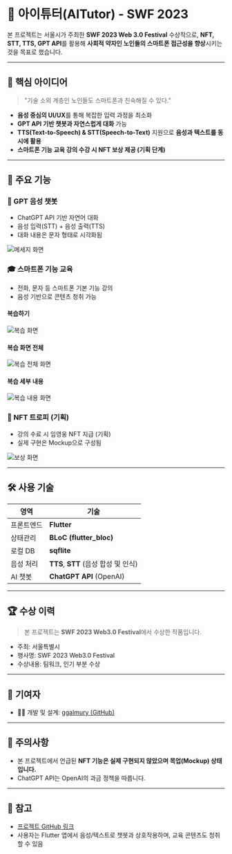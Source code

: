 # 🧓 아이튜터(AITutor) - SWF 2023

본 프로젝트는 서울시가 주최한 **SWF 2023 Web 3.0 Festival** 수상작으로, **NFT, STT, TTS, GPT API**를 활용해 **사회적 약자인 노인들의 스마트폰 접근성을 향상**시키는 것을 목표로 했습니다.

---

## 🧠 핵심 아이디어

> "기술 소외 계층인 노인들도 스마트폰과 친숙해질 수 있다."

- **음성 중심의 UI/UX**를 통해 복잡한 입력 과정을 최소화
- **GPT API 기반 챗봇과 자연스럽게 대화** 가능
- **TTS(Text-to-Speech) & STT(Speech-to-Text)** 지원으로 **음성과 텍스트를 동시에 활용**
- **스마트폰 기능 교육 강의 수강 시 NFT 보상 제공 (기획 단계)**

---

## 📱 주요 기능

### 💬 GPT 음성 챗봇

- ChatGPT API 기반 자연어 대화
- 음성 입력(STT) + 음성 출력(TTS)
- 대화 내용은 문자 형태로 시각화됨

![메세지 화면](./assets/images/message.png)

### 🎓 스마트폰 기능 교육

- 전화, 문자 등 스마트폰 기본 기능 강의
- 음성 기반으로 콘텐츠 청취 가능

#### 복습하기
![복습 화면](./assets/images/review.png)

#### 복습 화면 전체
![복습 전체 화면](./assets/images/review_list.png)

#### 복습 세부 내용
![복습 내용 화면](./assets/images/review_detail.png)

### 🎁 NFT 트로피 (기획)
- 강의 수료 시 임영웅 NFT 지급 (기획)
- 실제 구현은 Mockup으로 구성됨

![보상 화면](./assets/images/reward.png)

---

## 🛠 사용 기술

| 영역 | 기술 |
|------|------|
| 프론트엔드 | **Flutter** |
| 상태관리 | **BLoC (flutter_bloc)** |
| 로컬 DB | **sqflite** |
| 음성 처리 | **TTS**, **STT** (음성 합성 및 인식) |
| AI 챗봇 | **ChatGPT API** (OpenAI) |

---

## 🏆 수상 이력

> 본 프로젝트는 **SWF 2023 Web3.0 Festival**에서 수상한 작품입니다.

- 주최: 서울특별시
- 행사명: SWF 2023 Web3.0 Festival
- 수상내용: 팀워크, 인기 부분 수상

---

## 🙌 기여자

- 🧑‍💻 개발 및 설계: [ggalmury (GitHub)](https://github.com/ggalmury)

---

## 📜 주의사항

- 본 프로젝트에서 언급된 **NFT 기능은 실제 구현되지 않았으며 목업(Mockup) 상태입니다.**
- ChatGPT API는 OpenAI의 과금 정책을 따릅니다.

---

## 📎 참고

- [프로젝트 GitHub 링크](https://github.com/ggalmury/swf2023)
- 사용자는 Flutter 앱에서 음성/텍스트로 챗봇과 상호작용하며, 교육 콘텐츠도 청취할 수 있음






